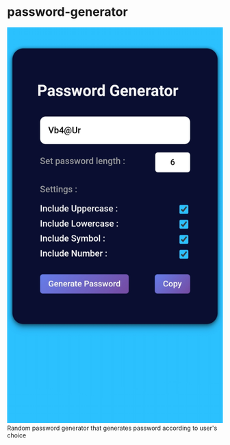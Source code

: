 # password-generator
![password generator](src/pswDemo.jpg)
Random password generator that generates password according to user's choice 
